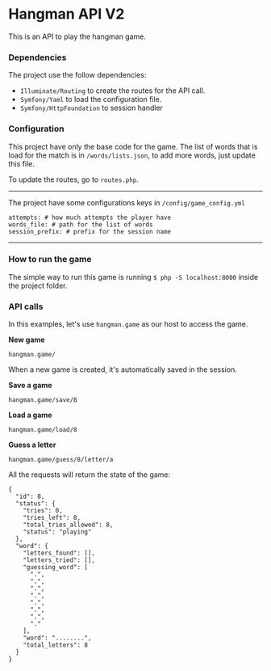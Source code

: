 # Hangman API V2

This is an API to play the hangman game.

### Dependencies

The project use the follow dependencies:
 - `Illuminate/Routing` to create the routes for the API call.
 - `Symfony/Yaml` to load the configuration file.
 - `Symfony/HttpFoundation` to session handler

### Configuration

This project have only the base code for the game.
The list of words that is load for the match is in `/words/lists.json`, to add more words, just update this file.

To update the routes, go to `routes.php`.

_________

The project have some configurations keys in `/config/game_config.yml`

```
attempts: # how much attempts the player have
words_file: # path for the list of words
session_prefix: # prefix for the session name
```

_________

### How to run the game

The simple way to run this game is running `$ php -S localhost:8000` inside the project folder.

### API calls

In this examples, let's use `hangman.game` as our host to access the game.

**New game**
```
hangman.game/
```

When a new game is created, it's automatically saved in the session.

**Save a game**
```
hangman.game/save/8
```

**Load a game**
```
hangman.game/load/8
```

**Guess a letter**
```
hangman.game/guess/8/letter/a
```

All the requests will return the state of the game:

```
{
  "id": 8,
  "status": {
    "tries": 0,
    "tries_left": 8,
    "total_tries_allowed": 8,
    "status": "playing"
  },
  "word": {
    "letters_found": [],
    "letters_tried": [],
    "guessing_word": [
      ".",
      ".",
      ".",
      ".",
      ".",
      ".",
      ".",
      "."
    ],
    "word": "........",
    "total_letters": 8
  }
}
```